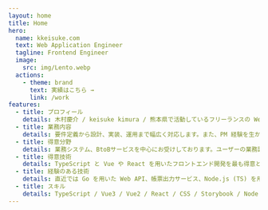 ```yaml
---
layout: home
title: Home
hero:
  name: kkeisuke.com
  text: Web Application Engineer
  tagline: Frontend Engineer
  image:
    src: img/Lento.webp
  actions:
    - theme: brand
      text: 実績はこちら →
      link: /work
features:
  - title: プロフィール
    details: 木村慶介 / keisuke kimura / 熊本県で活動しているフリーランスの Web エンジニアです。
  - title: 業務内容
    details: 要件定義から設計、実装、運用まで幅広く対応します。また、PM 経験を生かしたマネジメントのご相談も承ります。
  - title: 得意分野
    details: 業務システム、BtoBサービスを中心にお受けしております。ユーザーの業務課題を整理し、解決をお手伝いします。
  - title: 得意技術
    details: TypeScript と Vue や React を用いたフロントエンド開発を最も得意としています。プロダクト要件に合わせた技術を選択します。
  - title: 経験のある技術
    details: 直近では Go を用いた Web API、帳票出力サービス、Node.js (TS) を用いたスケジュールタスクなどの経験があります。バックエンド開発も承ります。
  - title: スキル
    details: TypeScript / Vue3 / Vue2 / React / CSS / Storybook / Node.js / Go / PostgreSQL / MySQL / Agile / PM / UI Design / and more...
---
```


<script setup>
import SkillIcons from './components/home/SkillIcons.vue'
</script>

<skill-icons />

<style scoped>
.skill-icons {
  display: flex;
  justify-content: center;
  margin-block-start: 32px;
  margin-inline: 24px;
}
</style>
